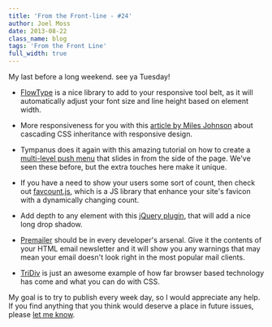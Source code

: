 ```yaml
---
title: 'From the Front-line - #24'
author: Joel Moss
date: 2013-08-22
class_name: blog
tags: 'From the Front Line'
full_width: true
---
```


My last before a long weekend. see ya Tuesday!

- [FlowType](http://simplefocus.com/flowtype/) is a nice library to add to your responsive tool belt, as it will automatically adjust your font size and line height based on element width.

- More responsiveness for you with this [article by Miles Johnson](http://milesj.me/blog/read/responsive-cascading-inheritance) about cascading CSS inheritance with responsive design.

- Tympanus does it again with this amazing tutorial on how to create a [multi-level push menu](http://tympanus.net/codrops/2013/08/13/multi-level-push-menu/) that slides in from the side of the page. We've seen these before, but the extra touches here make it unique.

- If you have a need to show your users some sort of count, then check out [favcount.js](http://chrishunt.co/favcount/), which is a JS library that enhance your site's favicon with a dynamically changing count.

- Add depth to any element with this [jQuery plugin](http://thepetedesign.com/demos/jquery_flat_shadow_demo.html), that will add a nice long drop shadow.

- [Premailer](http://premailer.dialect.ca/) should be in every developer's arsenal. Give it the contents of your HTML email newsletter and it will show you any warnings that may mean your email doesn't look right in the most popular mail clients.

- [TriDiv](http://tridiv.com/) is just an awesome example of how far browser based technology has come and what you can do with CSS.

My goal is to try to publish every week day, so I would appreciate any help. If you find anything that you think would deserve a place in future issues, please [let me know](mailto:jmoss@codio.com).